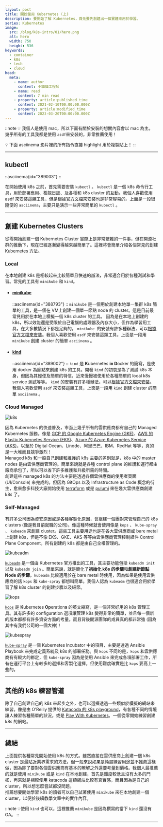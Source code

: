 ```yaml
---
layout: post
title: 開始使用 Kubernetes (上)
description: 要開始了解 Kubernetes，首先要先創建出一個實體來用於學習。
series: Kubernetes
image:
  src: /blog/k8s-intro/01/hero.png
  alt: hero
  width: 750
  height: 536
keywords:
  - container
  - k8s
  - tech
  - cloud
head:
  meta:
    - name: author
      content: 小貓貓工程師
    - name: read
      content: 7 min read
    - property: article:published_time
      content: 2021-02-10T00:00:00.000Z
    - property: article:modified_time
      content: 2023-03-20T00:00:00.000Z
---
```


::note
💡 我個人是使用 mac，所以下面有關於安裝的想關內容會以 mac 為主。  
幾乎所有的工具我都是使用 `asdf`來安裝的，非常推薦使用！

💡 下面 asciinema 影片裡的所有指令直接 highlight 用於複製貼上！
::

---

## kubectl

::asciinema{id="389003"}
::

在開始使用 k8s 之前，首先需要安裝 `kubectl` 。 `kubectl` 是一個 k8s 命令行工具，用於部署應用、檢視日誌、及各種和 k8s cluster 的互動。我個人喜歡使用 asdf 來安裝這類工具，但是根據[官方文檔](https://kubernetes.io/zh/docs/tasks/tools/install-kubectl/?ref=blog.ewocker.com)來安裝也是非常容易的。上面是一段很隨便的 `asciinema`，主要只是演示一些非常簡單的 `kubectl` 。

---

## 創建 Kubernetes Clusters

從零開始創建一個 Kubernetes Cluster 實際上是非常繁雜的一件事，但在開源社群的推動下，現在已經逐漸變得越來越簡單了。這裡將會簡單介紹各個常見的創建 Kubernetes 方法。

### Local

在本地創建 k8s 是相較起來比較簡單且快速的辦法，非常適合用於各種測試和學習。常見的工具有 `minikube` 和 `kind`。

- #### [minikube](https://minikube.sigs.k8s.io/docs/?ref=blog.ewocker.com)
  ::asciinema{id="388793"}
  ::
  `minikube` 是一個用於創建本地單一集群 k8s 簡單的工具，是一個在 VM上創建一個單一節點 node 的 cluster。這是目前最常見用於在本地上模擬一個 k8s cluster 的工具。
  因為是在本地上創建的 k8s，所以效能還是受限於自己電腦的處理器及內存大小，但作為學習用工具，在大多數情況下都是足夠的。
  `minikube`  的安裝有許多種辦法，可以[根據官方文檔來安裝](https://minikube.sigs.k8s.io/docs/start/?ref=blog.ewocker.com)。我個人喜歡使用 `asdf` 來安裝這類工具，上面是一段用 `minikube` 創建 cluster 的簡單 `asciinema` 。

- #### [kind](https://kind.sigs.k8s.io/docs/user/quick-start/?ref=blog.ewocker.com)
  ::asciinema{id="389002"}
  ::
  `kind` 是 **K**ubernetes **in D**ocker 的簡寫，是使用 docker 為節點來創建 k8s 的工具。開發 `kind` 的初衷是為了測試 k8s 本身，但因為其輕便及簡單的特信，近來慢慢被使用於各種簡單的 local k8s service 測試等等。
  `kind` 的安裝有許多種辦法，可以[根據官方文檔來安裝](https://kind.sigs.k8s.io/docs/user/quick-start/?ref=blog.ewocker.com#installation)。我個人喜歡使用 `asdf` 來安裝這類工具，上面是一段用 `kind` 創建 cluster 的簡單 `asciinema` 。

### Cloud Managed

![k8s](/blog/k8s-intro/01/k8s.png)

因為 Kubernetes 的快速普及，市面上幾乎所有的雲供應商都有自己的 Managed Kubernetes 服務。像是 [GCP 的 Google Kubernetes Engine (GKE)](https://cloud.google.com/kubernetes-engine?ref=blog.ewocker.com)、[AWS 的 Elastic Kubernetes Service (EKS)](https://aws.amazon.com/eks/?ref=blog.ewocker.com)、[Azure 的 Azure Kubernetes Service (AKS)](https://azure.microsoft.com/en-us/topic/what-is-kubernetes/?amp%3Bef_id=Cj0KCQiA0-6ABhDMARIsAFVdQv8GPBiBmtEtu_vx4GGIlWMn8amElgUiNIZ5pT1Rh_OWFYmL6bbOU0oaApghEALw_wcB%3AG%3As&%3BOCID=AID2100365_SEM_Cj0KCQiA0-6ABhDMARIsAFVdQv8GPBiBmtEtu_vx4GGIlWMn8amElgUiNIZ5pT1Rh_OWFYmL6bbOU0oaApghEALw_wcB%3AG%3As&ref=blog.ewocker.com)，以至於 Digital Ocean、Linode、阿里巴巴、IBM、RedHat 等等，真的是一大堆而且競爭激烈！  
Managed k8s 和一般自己創建和維護的 k8s 主要的差別就是，k8s 中的 master nodes 是由雲供應商管理的。簡單來說就是各種 control plane 的維護和運行都由廠商承包了，所以可以省下許多維護和升級所需的時間。  
創建這些 managed k8s 的方法主要是透過各個雲供應商的使用者頁面 (UI/Console) 來完成的。但因為 GitOps 以及 Infrastructure as Code 概念的衍生，愈來愈多科技大廠開始使用 [terraform](https://www.terraform.io/?ref=blog.ewocker.com) 或是 [pulumi](https://www.pulumi.com/?ref=blog.ewocker.com) 來在幾大雲供應商創建 k8s 了。

### Self-Managed

有許多公司因為資安原因或是各種客製化原因，會組建一個團對來管理自己的 k8s clusters (像是我目前就職的公司)。像這種時候就會使用像是 `kops` 、 `kube-spray` 、 `kubeadm` 來創建 cluster。這些工具主要用途也是在各大雲供應商或 bare metal 上創建 k8s，但是不像 EKS、GKE、AKS 等等由雲供應商管理控制組件 Control Plane Component，所有創建的 k8s 都是由自己全權管理的。

![kubeadm](/blog/k8s-intro/01/kubeadm.png)

[`kubeadm`](https://kubernetes.io/docs/reference/setup-tools/kubeadm/?ref=blog.ewocker.com) 是一個由 Kubernetes 官方推出的工具，其主要功能包括 `kubeadm init` 以及 `kubeadm join` 。簡單來說，就是簡化了**初始化 k8s 的步驟**和**創建新節點 Node 的步驟**。`kubeadm` 比較適用於在 bare metal 時使用，因為如果是使用雲供應商的話 `kops` 和 `kube-spray` 都想叫簡單。我個人認為 `kubeadm` 也很適合用於學習了解 k8s cluster 的創建步驟以及細節。

![kops](/blog/k8s-intro/01/kops.png)

[`kops`](https://github.com/kubernetes/kops?ref=blog.ewocker.com) 是 **K**ubernetes **Op**eration**s** 的英文縮寫，是一個非常好用的 k8s 管理工具。其有許多的 configuration 選項讓管理 k8s 變得非常的簡單，並且每一個新的版本都都有許多資安方面的考量，而且背後開源團隊的成員真的都非常強 (因為其中有我們公司的一個大神)！

![kubespray](/blog/k8s-intro/01/kubespray.png)

[`kube-spray`](https://github.com/kubernetes-sigs/kubespray?ref=blog.ewocker.com) 是一個 Kubernetes Incubator 中的項目，主要是透過 Ansible Playbook 來完成定義系統及 k8s 的部署任務。與 `kops` 不同的是，`kops` 和雲供應商有有較大的綁定，但 `kube-spray` 因為是使用 Ansible 來完成各項部署工作，所有在運行平台上有較多的選擇和客製化選擇。但使用難度確實是比 `kops` 要高上一些的。

---

## 其他的 k8s 練習管道

除了自己創建自己的 k8s 來起步之外，也可以選擇透過一些類似於模擬的網站來練習。像是由 O'Reilly 提供的 [Katacoda 的 k8s playground](https://www.katacoda.com/courses/kubernetes?ref=blog.ewocker.com)，有各種不同的情境讓人練習各種簡單的狀況，或是 [Play With Kubernetes](https://labs.play-with-k8s.com/?ref=blog.ewocker.com)，一個從零開始練習創建 k8s 的網站。

---

## 總結

上面提供各種常見開始使用 k8s 的方式。雖然直接在雲供應商上創建一個 k8s cluster 是最貼近業界需求的方法，但一般來說如果是純屬練習用途並不推薦這樣做，因為除了要對各個雲供應商有基本的瞭解之外還要考量到價格。我個人最推薦的就是使用 `minikube` 或是 `kind` 在本地創建，首先是難度較低且沒有太多的門檻，再來就是相較使用 katacoda 這類網站比較有真實感，而且因為是自己的 cluster，所以想怎麼嘗試都沒問題。  
推薦想要開始學習 k8s 的讀者可以自己試著使用 `minikube` 來在本地創建一個 cluster，以便於後續教學文章中的實作內容。

::note
💡使用 `kind` 也可以，這裡推薦 `minikube` 是因為撰寫的當下 `kind` 還沒有 GA。
::

---

